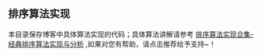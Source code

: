 <!--
 * @Author: Yaowen Xu
 * @Github: https://github.com/yaowenxu
 * @Organization: 北航系统结构研究所
 * @Date: 2020-03-27 16:04:14
 * @LastEditTime: 2020-03-27 16:08:42
 * @Description: 经典排序算法整理
 -->

## 排序算法实现
本目录保存博客中具体算法实现的代码；具体算法讲解请参考 [排序算法实现合集-经典排序算法实现与分析](https://www.cnblogs.com/xuyaowen/p/sort-algos.html) ,如果对您有帮助，请点击推荐给予支持~！